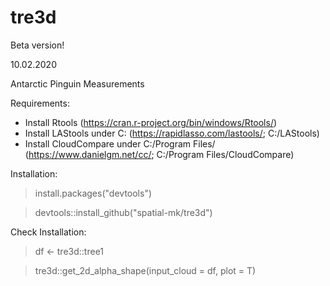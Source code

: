 # tre3d

Beta version!

10.02.2020

Antarctic Pinguin Measurements

Requirements:
+ Install Rtools (https://cran.r-project.org/bin/windows/Rtools/)
+ Install LAStools under C: (https://rapidlasso.com/lastools/; C:/LAStools)
+ Install CloudCompare under C:/Program Files/ (https://www.danielgm.net/cc/; C:/Program Files/CloudCompare)

Installation:

> install.packages("devtools")

> devtools::install_github("spatial-mk/tre3d")

Check Installation:

> df <- tre3d::tree1

> tre3d::get_2d_alpha_shape(input_cloud = df, plot = T)
